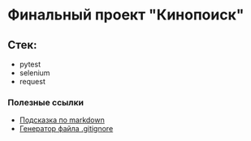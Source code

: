 # Финальный проект "Кинопоиск"

## Стек:
- pytest 
- selenium 
- request 

### Полезные ссылки
- [Подсказка по markdown](https://www.markdownguide.org/basic-syntax/)
- [Генератор файла .gitignore]( https://www.toptal.com/developers/gitignore/)